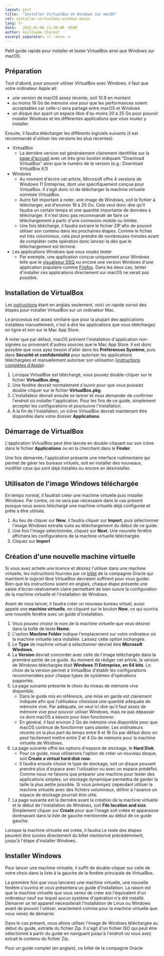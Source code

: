```yaml
---
layout: post
title:  "Installer VirtualBox et Windows sur macOS"
ref: installer-virtualbox-windows-macos
lang: fr
date:   2022-01-06 21:30:00 -0500
author: Guillaume Charest
excerpt_separator: <!--more-->
---
```

Petit guide rapide pour installer et tester VirtualBox ainsi que Windows sur macOS.
<!--more-->

## Préparation

Tout d'abord, pour pouvoir utiliser VirtualBox avec Windows, il faut que votre ordinateur Apple ait:

- une version de macOS assez récente, soit 10.9 en montant
- au moins 16 Go de mémoire vive pour que les performances soient acceptables car celle-ci sera partagé entre macOS et Windows
- un disque dur ayant un espace libre d'au moins 20 à 25 Go pour pouvoir installer Windows et les différentes applications que vous voulez y installer.

Ensuite, il faudra télécharger les différents logiciels suivants (il est recommandé d'utiliser les versions les plus récentes):

- VirtualBox
  - La dernière version est généralement clairement identifiée sur la [page d'accueil](https://www.virtualbox.org/) avec un très gros bouton indiquant "Download VirtualBox" ainsi que le numéro de la version (e.g.: Download VirtualBox 6.1)
- Windows
  - Au moment d'écrire cet article, Microsoft offre 4 versions de Windows 11 Entreprise, dont une spécifiquement conçue pour VirtualBox.
  Il s'agit donc ici de télécharger la machine virtuelle nommée VirtualBox.
  - Autre fait important à noter, une image de Windows, soit le fichier à télécharger, est d'environ 18 à 20 Go. Cela veut donc dire qu'il faudra un certain temps et une quantité importante de données à télécharger.
  Il n'est donc pas recommandé de faire ce téléchargement à partir d'une connexion mobile ou limitée.
  - Une fois téléchargé, il faudra extraire le fichier ZIP afin de pouvoir utiliser son contenu dans les prochaines étapes.
  Comme le fichier est très volumineux, cela peut prendre de nombreuses minutes avant de compléter cette opération donc lancez-la dès que le téléchargement est terminé.
- Les applications Windows que vous voulez tester
  - Par exemple, une application conçue uniquement pour Windows telle que le [visualiseur DSQ](https://www.ti.msss.gouv.qc.ca/dsq-documents-de-soutien/UtilitaireDSQ.aspx) ou encore une version Windows d'une application populaire comme [Firefox](https://www.mozilla.org/fr/firefox/windows/).
  Dans les deux cas, tenter d'installer ces applications directement sur macOS ne serait pas possible.

## Installation de VirtualBox

Les [instructions](https://www.virtualbox.org/manual/ch02.html#installation-mac) étant en anglais seulement, voici un rapide survol des étapes pour installer VirtualBox sur un ordinateur Mac.

Le processus est assez similaire que pour la plupart des applications installées manuellement, c'est à dire les applications que vous téléchargez en ligne et non sur le Mac App Store.

À noter que par défaut, macOS prévient l'installation d'application non-signées ou provenant d'autres sources que le Mac App Store.
Il est donc possible que vous ayez besoin d'aller dans les **Préférences Système**, puis dans **Sécurité et confidentialité** pour autoriser les applications téléchargées et manuellement autoriser son utilisation ([instructions complètes d'Apple](https://support.apple.com/fr-ca/HT202491)).

1. Lorsque VirtualBox est téléchargé, vous pouvez double-cliquer sur le fichier **VirtualBox.dmg**.
2. Une fenêtre devrait normalement s'ouvrir pour que vous puissiez double-cliquer sur le fichier **VirtualBox.pkg**.
3. L'installateur devrait ensuite se lancer et vous demander de confirmer l'endroit où installer l'application.
Pour les fins de ce guide, simplement accepter les configurations et poursuivre l'installation.
4. À la fin de l'installation, un icône VirtualBox devrait maintenant être disponible dans votre dossier **Applications**

## Démarrage de VirtualBox

L'application VirtualBox peut être lancée en double-cliquant sur son icône dans le fichier **Applications** ou en la cherchant dans le **Finder**.

Une fois démarrée, l'application présente une interface rudimentaire qui permet de gérer les bureaux virtuels, soit en installer des nouveaux, modifier ceux qui sont déjà installés ou encore en désinstaller.

## Utilisaton de l'image Windows téléchargée

En temps normal, il faudrait créer une machine virtuelle puis installer Windows.
Par contre, ce ne sera pas nécessaire dans le cas présent puisque nous avons téléchargé une machine virtuelle déjà configurée et prête à être utilisée.

1. Au lieu de cliquer sur **New**, il faudra cliquer sur **Import**, puis sélectionner l'image Windows extraite suite au téléchargement du début de ce guide.
1. Une fois l'image sélectionnée, cliquez sur **Next**.
Une nouvelle fenêtre affichera les configurations de la machine virtuelle téléchargée.
1. Cliquez sur **Import**

## Création d'une nouvelle machine virtuelle

Si vous avez acheté une licence et désirez l'utiliser dans une machine virtuelle, les instructions fournies par ce [billet](https://blogs.oracle.com/virtualization/post/install-microsoft-windows-11-on-virtualbox) de la compagnie Oracle qui maintient le logiciel libre VirtualBox devraient suffirent pour vous guider.
Bien que les instructions soient en anglais, chaque étape présente une saisie d'écran relativemetn claire permettant de bien suivre la configuration de la machine virtuelle et l'installation de Windows.

Avant de vous lancer, il faudra créer un nouveau bureau virtuel, aussi appelé une **machine virtuelle**, en cliquant sur le bouton **New**, ce qui ouvrira une nouvelle fenêtre avec un guide d'installation.

1. Vous pouvez choisir le nom de la machine virtuelle que vous désirez dans la boîte de texte **Name**.
2. L'option **Machine Folder** indique l'emplacement sur votre ordinateur où la machine virtuelle sera installée.
Laissez cette option inchangée.
1. Le **Type** de machine virtuel à sélectionner devrait être **Microsoft Windows**.
1. La **Version** devrait concorder avec celle de l'image téléchargée dans la première partie de ce guide.
Au moment de rédiger cet article, la version de Windows téléchargée était **Windows 11 Entreprise, en 64 bits**.
Le choix de la version permet à VirtualBox d'établir les configurations recommendées pour chaque types de systèmes d'opérations supportés.
1. La page suivante présente le choix du niveau de mémoire vive disponible.
   - Dans le guide mis en référence, une mise en garde est clairement indiquée afin que l'utilisateur choisisse une quantité adéquate de mémoire vive.
  Par adéquate, on veut ici dire qu'il faut assez de mémoire vive pour pouvoir utiliser Windows, mais ne pas dépasser ce dont macOS a besoin pour bien fonctionner.
   - En général, il faut environ 2 Go de mémoire vive disponible pour que macOS continue de fonctionner sans planter.
  Les ordinateurs récents on la plus part du temps entre 8 et 16 Go par défaut donc on peut facilement mettre entre 2 et 4 Go de mémoire pour la machine virtuelle de Windows.
1. La page suivante offre les options d'espace de stockage, le **Hard Disk**.
     - Pour ce guide, nous utiliserons l'option de créer un nouveau disque, soit **Create a virtual hard disk now**.
     - Il faudra ensuite choisir le type de stockage, soit un disque pouvant prendre plus d'espace avec l'utilisation ou avec un espace prédéfini.
     Comme nous ne faisons que préparer une machine pour tester des applications simples, un stockage dynamique permettra de garder la taille la plus petite possible.
     Si vous prévoyez cependant utiliser la machine virtuelle avec des fichiers volumineux, définir à l'avance un espace de stockage pourrait être utile.
1. La page suivante est la dernière avant la création de la machine virtuelle et le début de l'installation de Windows, soit **File location and size**.
Simplement cliquer sur **Create** pour que l'image soit créée et apparaisse dorénavant dans la liste de gauche mentionnée au début de ce guide gauche.

Lorsque la machine virtuelle est créée, il faudra Le reste des étapes peuvent être suivies directement du billet mentionné précédemment, jusqu'à l'étape d'installer Windows.

## Installer Windows

Pour lancer une machine virtuelle, il suffit de double-cliquer sur celle de votre choix dans la liste à la gauche de la fenêtre principale de VirtualBox.

La première fois que vous lancerez une machine virtuelle, une nouvelle fenêtre s'ouvrira et vous présentera un guide d'installation.
La raison est que la machine virtuelle que vous venez de créer est l'équivalent d'un ordinateur neuf sur lequel aucun système d'opération n'a été installé.
Démarrer un tel appareil nécessiterait l'installation de Linux ou Windows avant de pouvoir l'utiliser, exactement comme pour la machine virtuelle que vous venez de démarrer.

Dans le cas présent, nous allons utiliser l'image de Windows téléchargée au début du guide, extraite du fichier Zip.
Il s'agit d'un fichier ISO qui peut être sélectionné à partir du guide en naviguant jusqu'à l'endroit où vous avez extrait le contenu du fichier Zip.

Pour un guide complet (en anglais), ce billet de la compagnie Oracle
